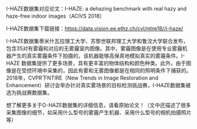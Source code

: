 I-HAZE数据集对应论文：I-HAZE: a dehazing benchmark with real hazy and haze-free indoor images（ACIVS 2018）

I-HAZE数据集下载链接：https://data.vision.ee.ethz.ch/cvl/ntire18//i-haze/

I-HAZE数据集蒂米什瓦拉理工大学、苏黎世联邦理工大学和鲁汶大学联合发布，包含35对有雾霾和对应的无雾霾室内图像。其中，雾霾图像是在使用专业雾霾机器产生的真实雾霾条件下拍摄的，该机器能够高保真地模拟真实的雾霾条件。I-HAZE 数据集提供了更多场景，具有更丰富的物体结构和颜色种类。此外，由于图像是在受控环境中采集的，因此有雾和无雾图像都是在相同的照明条件下捕获的。2018年，CVPR下NTIRE（New Trends in Image Restoration and Enhancement）研讨会举办针对真实雾场景的目标检测挑战赛，I-HAZE数据集被选为挑战赛数据集。

想了解更多关于​O-HAZE数据集的详细信息，请看原始论文！（文中还描述了很多采集图像的细节，如采用什么型号的雾霾产生机器、采用什么型号的相机拍摄照片等）
